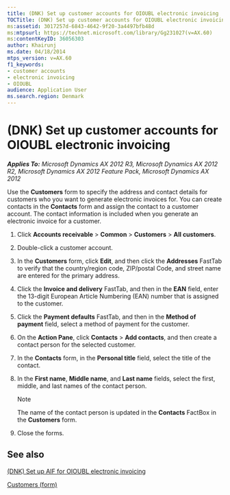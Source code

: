```yaml
---
title: (DNK) Set up customer accounts for OIOUBL electronic invoicing
TOCTitle: (DNK) Set up customer accounts for OIOUBL electronic invoicing
ms:assetid: 3017257d-6843-4642-9f20-3a4497bfb48d
ms:mtpsurl: https://technet.microsoft.com/library/Gg231027(v=AX.60)
ms:contentKeyID: 36056303
author: Khairunj
ms.date: 04/18/2014
mtps_version: v=AX.60
f1_keywords:
- customer accounts
- electronic invoicing
- OIOUBL
audience: Application User
ms.search.region: Denmark
---
```


# (DNK) Set up customer accounts for OIOUBL electronic invoicing 


_**Applies To:** Microsoft Dynamics AX 2012 R3, Microsoft Dynamics AX 2012 R2, Microsoft Dynamics AX 2012 Feature Pack, Microsoft Dynamics AX 2012_

Use the **Customers** form to specify the address and contact details for customers who you want to generate electronic invoices for. You can create contacts in the **Contacts** form and assign the contact to a customer account. The contact information is included when you generate an electronic invoice for a customer.

1.  Click **Accounts receivable** \> **Common** \> **Customers** \> **All customers**.

2.  Double-click a customer account.

3.  In the **Customers** form, click **Edit**, and then click the **Addresses** FastTab to verify that the country/region code, ZIP/postal Code, and street name are entered for the primary address.

4.  Click the **Invoice and delivery** FastTab, and then in the **EAN** field, enter the 13-digit European Article Numbering (EAN) number that is assigned to the customer.

5.  Click the **Payment defaults** FastTab, and then in the **Method of payment** field, select a method of payment for the customer.

6.  On the **Action Pane**, click **Contacts** \> **Add contacts**, and then create a contact person for the selected customer.

7.  In the **Contacts** form, in the **Personal title** field, select the title of the contact.

8.  In the **First name**, **Middle name**, and **Last name** fields, select the first, middle, and last names of the contact person.
    

    > [!NOTE]
    > <P>The name of the contact person is updated in the <STRONG>Contacts</STRONG> FactBox in the <STRONG>Customers</STRONG> form.</P>



9.  Close the forms.

## See also

[(DNK) Set up AIF for OIOUBL electronic invoicing](dnk-set-up-aif-for-oioubl-electronic-invoicing.md)

[Customers (form)](https://technet.microsoft.com/library/aa590606\(v=ax.60\))

  


